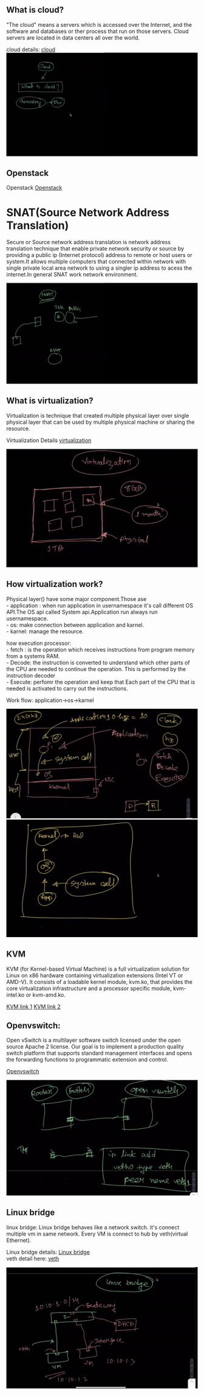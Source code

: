 ## What is cloud?
"The cloud" means a servers which is accessed over the Internet, and the software and databases or ther process that run on those servers. Cloud servers are located in data centers all over the world.

cloud details: [cloud](https://www.cloudflare.com/en-gb/learning/cloud/what-is-the-cloud/)
![ cloud ](./docs/images/cloud.png)

## Openstack
Openstack [Openstack](https://docs.openstack.org/install-guide/get-started-logical-architecture.html)

# SNAT(Source Network Address Translation)
Secure or Source network address translation is network address translation technique that enable private network security or source by providing a public ip (Internet protocol) address to remote or host users or system.It allows multiple computers that connected within network with single private local area network to using a singler ip address to acess the internet.In general SNAT work network environment.

![ SNAT ](./docs/images/snat.png)

## What is virtualization?
Virtualization is technique that created multiple physical layer over single physical layer that can be used by multiple physical machine or sharing the resource.

Virtualization Details [virtualization](https://www.ibm.com/cloud/learn/virtualization-a-complete-guide)

![ virtualization ](./docs/images/virtualization.png)

## How virtualization work?

Physical layer() have some major component.Those ase  
        - application : when run application in usernamespace it's call different OS API.The OS api called System api.Application run always run usernamespace.   
        - os: make connection between application and karnel.  
        - karnel: manage the resource.  

how execution processor:   
    - fetch : is the operation which receives instructions from program memory from a systems RAM.   
    - Decode: the instruction is converted to understand which other parts of the CPU are needed to continue the operation. This is performed by the instruction decoder  
    - Execute: perfomr the operation and keep that Each part of the CPU that is needed is activated to carry out the instructions.  

Work flow: application->os->karnel  

![ virtualization works fllow ](./docs/images/vm-works.png)
![ virtualization works fllow ](./docs/images/work-flow-1.png)

## KVM 
KVM (for Kernel-based Virtual Machine) is a full virtualization solution for Linux on x86 hardware containing virtualization extensions (Intel VT or AMD-V). It consists of a loadable kernel module, kvm.ko, that provides the core virtualization infrastructure and a processor specific module, kvm-intel.ko or kvm-amd.ko.

[KVM link 1](https://www.linux-kvm.org/page/Main_Page) 
[KVM link 2](https://www.redhat.com/en/topics/virtualization/what-is-KVM)  


## Openvswitch:
Open vSwitch is a multilayer software switch licensed under the open source Apache 2 license. Our goal is to implement a production quality switch platform that supports standard management interfaces and opens the forwarding functions to programmatic extension and control.

[ Openvswitch ](https://docs.openvswitch.org/en/latest/intro/what-is-ovs/#overview)

![ Openvswitch ](./docs/images/open-v-switch.png)


## Linux bridge
linux bridge: Linux bridge behaves like a network switch. it's connect multiple vm in same network.
Every VM is connect to hub by veth(virtual Ethernet).

Linux bridge details: [ Linux bridge ](https://www.ibm.com/docs/en/linux-on-systems?topic=choices-using-linux-bridge)  
veth detail here: [veth](https://man7.org/linux/man-pages/man4/veth.4.html)

![ Linux bridge ](./docs/images/vm-img1.png)









